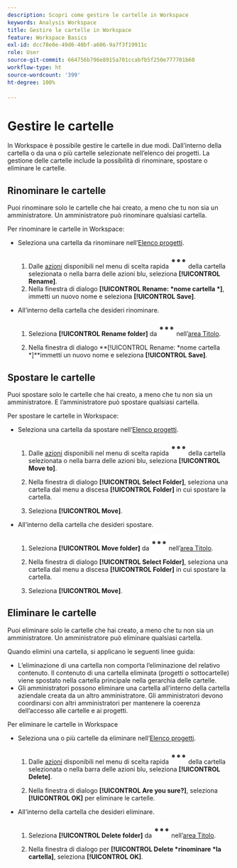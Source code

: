 ```yaml
---
description: Scopri come gestire le cartelle in Workspace
keywords: Analysis Workspace
title: Gestire le cartelle in Workspace
feature: Workspace Basics
exl-id: dcc78e0e-49d6-40bf-a606-9a7f3f19911c
role: User
source-git-commit: 664756b796e8915a701ccabfb5f250e777701b60
workflow-type: ht
source-wordcount: '399'
ht-degree: 100%

---
```



# Gestire le cartelle

In Workspace è possibile gestire le cartelle in due modi. Dall’interno della cartella o da una o più cartelle selezionate nell’elenco dei progetti. La gestione delle cartelle include la possibilità di rinominare, spostare o eliminare le cartelle.

## Rinominare le cartelle

Puoi rinominare solo le cartelle che hai creato, a meno che tu non sia un amministratore. Un amministratore può rinominare qualsiasi cartella.

Per rinominare le cartelle in Workspace:

* Seleziona una cartella da rinominare nell’[Elenco progetti](/help/analysis-workspace/build-workspace-project/freeform-overview.md#project-list).

   1. Dalle [azioni](/help/analysis-workspace/build-workspace-project/freeform-overview.md#actions) disponibili nel menu di scelta rapida ![Altro](/help/assets/icons/More.svg) della cartella selezionata o nella barra delle azioni blu, seleziona **[!UICONTROL Rename]**.
   1. Nella finestra di dialogo **[!UICONTROL Rename: *nome cartella *]**, immetti un nuovo nome e seleziona **[!UICONTROL Save]**.

* All’interno della cartella che desideri rinominare.

   1. Seleziona **[!UICONTROL Rename folder]** da ![Altro](/help/assets/icons/More.svg) nell’[area Titolo](/help/analysis-workspace/build-workspace-project/freeform-overview.md#title-area).

   1. Nella finestra di dialogo **[!UICONTROL Rename: *nome cartella *]**immetti un nuovo nome e seleziona **[!UICONTROL Save]**.


## Spostare le cartelle

Puoi spostare solo le cartelle che hai creato, a meno che tu non sia un amministratore. E l’amministratore può spostare qualsiasi cartella.

Per spostare le cartelle in Workspace:

* Seleziona una cartella da spostare nell’[Elenco progetti](/help/analysis-workspace/build-workspace-project/freeform-overview.md#project-list).

   1. Dalle [azioni](/help/analysis-workspace/build-workspace-project/freeform-overview.md#actions) disponibili nel menu di scelta rapida ![Altro](/help/assets/icons/More.svg) della cartella selezionata o nella barra delle azioni blu, seleziona **[!UICONTROL Move to]**.
   1. Nella finestra di dialogo **[!UICONTROL Select Folder]**, seleziona una cartella dal menu a discesa **[!UICONTROL Folder]** in cui spostare la cartella.

   1. Seleziona **[!UICONTROL Move]**.

* All’interno della cartella che desideri spostare.

   1. Seleziona **[!UICONTROL Move folder]** da ![Altro](/help/assets/icons/More.svg) nell’[area Titolo](/help/analysis-workspace/build-workspace-project/freeform-overview.md#title-area).

   1. Nella finestra di dialogo **[!UICONTROL Select Folder]**, seleziona una cartella dal menu a discesa **[!UICONTROL Folder]** in cui spostare la cartella.

   1. Seleziona **[!UICONTROL Move]**.


## Eliminare le cartelle

Puoi eliminare solo le cartelle che hai creato, a meno che tu non sia un amministratore. Un amministratore può eliminare qualsiasi cartella.

Quando elimini una cartella, si applicano le seguenti linee guida:

* L’eliminazione di una cartella non comporta l’eliminazione del relativo contenuto. Il contenuto di una cartella eliminata (progetti o sottocartelle) viene spostato nella cartella principale nella gerarchia delle cartelle.
* Gli amministratori possono eliminare una cartella all’interno della cartella aziendale creata da un altro amministratore. Gli amministratori devono coordinarsi con altri amministratori per mantenere la coerenza dell’accesso alle cartelle e ai progetti.

Per eliminare le cartelle in Workspace

* Seleziona una o più cartelle da eliminare nell’[Elenco progetti](/help/analysis-workspace/build-workspace-project/freeform-overview.md#project-list).

   1. Dalle [azioni](/help/analysis-workspace/build-workspace-project/freeform-overview.md#actions) disponibili nel menu di scelta rapida ![Altro](/help/assets/icons/More.svg) della cartella selezionata o nella barra delle azioni blu, seleziona **[!UICONTROL Delete]**.

   1. Nella finestra di dialogo **[!UICONTROL Are you sure?]**, seleziona **[!UICONTROL OK]** per eliminare le cartelle.

* All’interno della cartella che desideri eliminare.

   1. Seleziona **[!UICONTROL Delete folder]** da ![Altro](/help/assets/icons/More.svg) nell’[area Titolo](/help/analysis-workspace/build-workspace-project/freeform-overview.md#title-area).

   1. Nella finestra di dialogo per **[!UICONTROL Delete *rinominare *la cartella]**, seleziona **[!UICONTROL OK]**.

